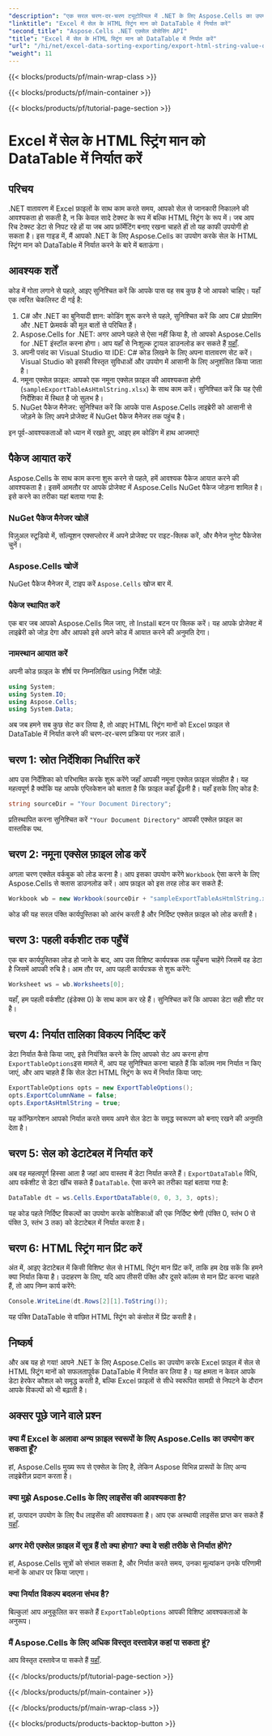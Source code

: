 ```yaml
---
"description": "एक सरल चरण-दर-चरण ट्यूटोरियल में .NET के लिए Aspose.Cells का उपयोग करके Excel कक्षों से HTML स्ट्रिंग मानों को DataTable में निर्यात करना सीखें।"
"linktitle": "Excel में सेल के HTML स्ट्रिंग मान को DataTable में निर्यात करें"
"second_title": "Aspose.Cells .NET एक्सेल प्रोसेसिंग API"
"title": "Excel में सेल के HTML स्ट्रिंग मान को DataTable में निर्यात करें"
"url": "/hi/net/excel-data-sorting-exporting/export-html-string-value-of-cells-to-datatable-in-excel/"
"weight": 11
---
```


{{< blocks/products/pf/main-wrap-class >}}

{{< blocks/products/pf/main-container >}}

{{< blocks/products/pf/tutorial-page-section >}}

# Excel में सेल के HTML स्ट्रिंग मान को DataTable में निर्यात करें

## परिचय

.NET वातावरण में Excel फ़ाइलों के साथ काम करते समय, आपको सेल से जानकारी निकालने की आवश्यकता हो सकती है, न कि केवल सादे टेक्स्ट के रूप में बल्कि HTML स्ट्रिंग के रूप में। जब आप रिच टेक्स्ट डेटा से निपट रहे हों या जब आप फ़ॉर्मेटिंग बनाए रखना चाहते हों तो यह काफी उपयोगी हो सकता है। इस गाइड में, मैं आपको .NET के लिए Aspose.Cells का उपयोग करके सेल के HTML स्ट्रिंग मान को DataTable में निर्यात करने के बारे में बताऊंगा। 

## आवश्यक शर्तें

कोड में गोता लगाने से पहले, आइए सुनिश्चित करें कि आपके पास वह सब कुछ है जो आपको चाहिए। यहाँ एक त्वरित चेकलिस्ट दी गई है:

1. C# और .NET का बुनियादी ज्ञान: कोडिंग शुरू करने से पहले, सुनिश्चित करें कि आप C# प्रोग्रामिंग और .NET फ्रेमवर्क की मूल बातों से परिचित हैं।
2. Aspose.Cells for .NET: अगर आपने पहले से ऐसा नहीं किया है, तो आपको Aspose.Cells for .NET इंस्टॉल करना होगा। आप यहाँ से निःशुल्क ट्रायल डाउनलोड कर सकते हैं [यहाँ](https://releases.aspose.com/).
3. अपनी पसंद का Visual Studio या IDE: C# कोड लिखने के लिए अपना वातावरण सेट करें। Visual Studio को इसकी विस्तृत सुविधाओं और उपयोग में आसानी के लिए अनुशंसित किया जाता है।
4. नमूना एक्सेल फ़ाइल: आपको एक नमूना एक्सेल फ़ाइल की आवश्यकता होगी (`sampleExportTableAsHtmlString.xlsx`) के साथ काम करें। सुनिश्चित करें कि यह ऐसी निर्देशिका में स्थित है जो सुलभ है।
5. NuGet पैकेज मैनेजर: सुनिश्चित करें कि आपके पास Aspose.Cells लाइब्रेरी को आसानी से जोड़ने के लिए अपने प्रोजेक्ट में NuGet पैकेज मैनेजर तक पहुंच है।

इन पूर्व-आवश्यकताओं को ध्यान में रखते हुए, आइए हम कोडिंग में हाथ आजमाएं!

## पैकेज आयात करें

Aspose.Cells के साथ काम करना शुरू करने से पहले, हमें आवश्यक पैकेज आयात करने की आवश्यकता है। इसमें आमतौर पर आपके प्रोजेक्ट में Aspose.Cells NuGet पैकेज जोड़ना शामिल है। इसे करने का तरीका यहां बताया गया है:

### NuGet पैकेज मैनेजर खोलें

विज़ुअल स्टूडियो में, सॉल्यूशन एक्सप्लोरर में अपने प्रोजेक्ट पर राइट-क्लिक करें, और मैनेज नुगेट पैकेजेस चुनें।

### Aspose.Cells खोजें

NuGet पैकेज मैनेजर में, टाइप करें `Aspose.Cells` खोज बार में.

### पैकेज स्थापित करें

एक बार जब आपको Aspose.Cells मिल जाए, तो Install बटन पर क्लिक करें। यह आपके प्रोजेक्ट में लाइब्रेरी को जोड़ देगा और आपको इसे अपने कोड में आयात करने की अनुमति देगा।

### नामस्थान आयात करें

अपनी कोड फ़ाइल के शीर्ष पर निम्नलिखित using निर्देश जोड़ें:

```csharp
using System;
using System.IO;
using Aspose.Cells;
using System.Data;
```

अब जब हमने सब कुछ सेट कर लिया है, तो आइए HTML स्ट्रिंग मानों को Excel फ़ाइल से DataTable में निर्यात करने की चरण-दर-चरण प्रक्रिया पर नज़र डालें। 

## चरण 1: स्रोत निर्देशिका निर्धारित करें

आप उस निर्देशिका को परिभाषित करके शुरू करेंगे जहाँ आपकी नमूना एक्सेल फ़ाइल संग्रहीत है। यह महत्वपूर्ण है क्योंकि यह आपके एप्लिकेशन को बताता है कि फ़ाइल कहाँ ढूँढनी है। यहाँ इसके लिए कोड है:

```csharp
string sourceDir = "Your Document Directory";
```

प्रतिस्थापित करना सुनिश्चित करें `"Your Document Directory"` आपकी एक्सेल फ़ाइल का वास्तविक पथ.

## चरण 2: नमूना एक्सेल फ़ाइल लोड करें

अगला चरण एक्सेल वर्कबुक को लोड करना है। आप इसका उपयोग करेंगे `Workbook` ऐसा करने के लिए Aspose.Cells से क्लास डाउनलोड करें। आप फ़ाइल को इस तरह लोड कर सकते हैं:

```csharp
Workbook wb = new Workbook(sourceDir + "sampleExportTableAsHtmlString.xlsx");
```

कोड की यह सरल पंक्ति कार्यपुस्तिका को आरंभ करती है और निर्दिष्ट एक्सेल फ़ाइल को लोड करती है।

## चरण 3: पहली वर्कशीट तक पहुँचें

एक बार कार्यपुस्तिका लोड हो जाने के बाद, आप उस विशिष्ट कार्यपत्रक तक पहुँचना चाहेंगे जिसमें वह डेटा है जिसमें आपकी रुचि है। आम तौर पर, आप पहली कार्यपत्रक से शुरू करेंगे:

```csharp
Worksheet ws = wb.Worksheets[0];
```

यहाँ, हम पहली वर्कशीट (इंडेक्स 0) के साथ काम कर रहे हैं। सुनिश्चित करें कि आपका डेटा सही शीट पर है।

## चरण 4: निर्यात तालिका विकल्प निर्दिष्ट करें

डेटा निर्यात कैसे किया जाए, इसे नियंत्रित करने के लिए आपको सेट अप करना होगा `ExportTableOptions`इस मामले में, आप यह सुनिश्चित करना चाहते हैं कि कॉलम नाम निर्यात न किए जाएं, और आप चाहते हैं कि सेल डेटा HTML स्ट्रिंग के रूप में निर्यात किया जाए:

```csharp
ExportTableOptions opts = new ExportTableOptions();
opts.ExportColumnName = false;
opts.ExportAsHtmlString = true;
```

यह कॉन्फ़िगरेशन आपको निर्यात करते समय अपने सेल डेटा के समृद्ध स्वरूपण को बनाए रखने की अनुमति देता है।

## चरण 5: सेल को डेटाटेबल में निर्यात करें

अब वह महत्वपूर्ण हिस्सा आता है जहां आप वास्तव में डेटा निर्यात करते हैं। `ExportDataTable` विधि, आप वर्कशीट से डेटा खींच सकते हैं `DataTable`. ऐसा करने का तरीका यहां बताया गया है:

```csharp
DataTable dt = ws.Cells.ExportDataTable(0, 0, 3, 3, opts);
```

यह कोड पहले निर्दिष्ट विकल्पों का उपयोग करके कोशिकाओं की एक निर्दिष्ट श्रेणी (पंक्ति 0, स्तंभ 0 से पंक्ति 3, स्तंभ 3 तक) को डेटाटेबल में निर्यात करता है।

## चरण 6: HTML स्ट्रिंग मान प्रिंट करें

अंत में, आइए डेटाटेबल में किसी विशिष्ट सेल से HTML स्ट्रिंग मान प्रिंट करें, ताकि हम देख सकें कि हमने क्या निर्यात किया है। उदाहरण के लिए, यदि आप तीसरी पंक्ति और दूसरे कॉलम से मान प्रिंट करना चाहते हैं, तो आप निम्न कार्य करेंगे:

```csharp
Console.WriteLine(dt.Rows[2][1].ToString());
```

यह पंक्ति DataTable से वांछित HTML स्ट्रिंग को कंसोल में प्रिंट करती है। 

## निष्कर्ष 

और अब यह हो गया! आपने .NET के लिए Aspose.Cells का उपयोग करके Excel फ़ाइल में सेल से HTML स्ट्रिंग मानों को सफलतापूर्वक DataTable में निर्यात कर लिया है। यह क्षमता न केवल आपके डेटा हेरफेर कौशल को समृद्ध करती है, बल्कि Excel फ़ाइलों से सीधे स्वरूपित सामग्री से निपटने के दौरान आपके विकल्पों को भी बढ़ाती है। 

## अक्सर पूछे जाने वाले प्रश्न

### क्या मैं Excel के अलावा अन्य फ़ाइल स्वरूपों के लिए Aspose.Cells का उपयोग कर सकता हूँ?  
हां, Aspose.Cells मुख्य रूप से एक्सेल के लिए है, लेकिन Aspose विभिन्न प्रारूपों के लिए अन्य लाइब्रेरीज़ प्रदान करता है।

### क्या मुझे Aspose.Cells के लिए लाइसेंस की आवश्यकता है?  
हां, उत्पादन उपयोग के लिए वैध लाइसेंस की आवश्यकता है। आप एक अस्थायी लाइसेंस प्राप्त कर सकते हैं [यहाँ](https://purchase.aspose.com/temporary-license/).

### अगर मेरी एक्सेल फ़ाइल में सूत्र हैं तो क्या होगा? क्या वे सही तरीके से निर्यात होंगे?  
हां, Aspose.Cells सूत्रों को संभाल सकता है, और निर्यात करते समय, उनका मूल्यांकन उनके परिणामी मानों के आधार पर किया जाएगा।

### क्या निर्यात विकल्प बदलना संभव है?  
बिल्कुल! आप अनुकूलित कर सकते हैं `ExportTableOptions` आपकी विशिष्ट आवश्यकताओं के अनुरूप।

### मैं Aspose.Cells के लिए अधिक विस्तृत दस्तावेज़ कहां पा सकता हूं?  
आप विस्तृत दस्तावेज पा सकते हैं [यहाँ](https://reference.aspose.com/cells/net/).

{{< /blocks/products/pf/tutorial-page-section >}}

{{< /blocks/products/pf/main-container >}}

{{< /blocks/products/pf/main-wrap-class >}}

{{< blocks/products/products-backtop-button >}}